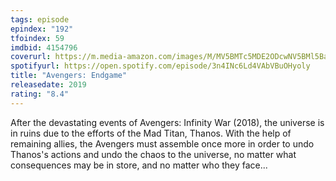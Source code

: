 ```yaml
---
tags: episode
epindex: "192"
tfoindex: 59
imdbid: 4154796
coverurl: https://m.media-amazon.com/images/M/MV5BMTc5MDE2ODcwNV5BMl5BanBnXkFtZTgwMzI2NzQ2NzM@._V1_SY300_CR0,0,202,300_.jpg
spotifyurl: https://open.spotify.com/episode/3n4INc6Ld4VAbVBuOHyoly
title: "Avengers: Endgame"
releasedate: 2019
rating: "8.4"
---
```


After the devastating events of Avengers: Infinity War (2018), the universe is in ruins due to the efforts of the Mad Titan, Thanos. With the help of remaining allies, the Avengers must assemble once more in order to undo Thanos's actions and undo the chaos to the universe, no matter what consequences may be in store, and no matter who they face...